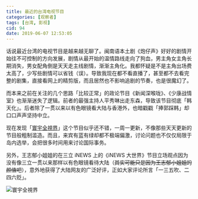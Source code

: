 ```yaml
---
title: 最近的台湾电视节目
categories: [观察者]
tags: [台湾, 影视]
cid: 94
date: 2019-06-07 12:53:05
---
```


话说最近台湾的电视节目是越来越无聊了。闽南语本土剧《炮仔声》好好的剧情开始往不可控制的方向发展，剧情从最开始的温情路线走向了狗血，男主角女主角长期消失，男女配角倒是天天走主线剧情，渐渐主角化。我都怀疑是不是主角出场费太高了，少写些剧情可以省钱（误）。导致我现在都不看直播了，甚至都不去看完整的剧集，直接看网上的精剪版，而且居然也不影响追剧的节奏，也是很魔幻了。<!--more-->

而本来之前在关注的几个思路「比较正常」的政论节目《新闻深喉咙》、《少康战情室》也渐渐迷失了逻辑。前者的最强主持人平秀琳出走东森，导致该节目彻底「韩天化」。后者除了一贯以来以有色眼镜看大陆与香港外，也暗戳戳「捧郭踩韩」却口口声声坚持中立。

现在发现「[寰宇全視界](https://www.youtube.com/channel/UCiOR3zQCU-tLza5g1MuqABA)」这个节目似乎还不错，一周一更新，不像那些天天更新的节目般粗制滥造。而且，来宾有蓝有绿却都不极端偏激，讨论问题也不仅仅局限于岛内选举，会把很多时间用来讨论国际事务。

另外，王志郁小姐姐的在三立 iNEWS 上的《iNEWS 大世界》节目立场观点因为没有像三立一贯以来那样以有色眼镜看待大陆（~~其实可能只是因为王志郁小姐姐的颜值吧~~），意外地获得了大陆网友的广泛好评，正如大家评论所言「一三五吹、二四六贬」。

![寰宇全視界](https://web-1256060851.cos.ap-shanghai.myqcloud.com/posts/2019/06/huanyu.jpg!500x)